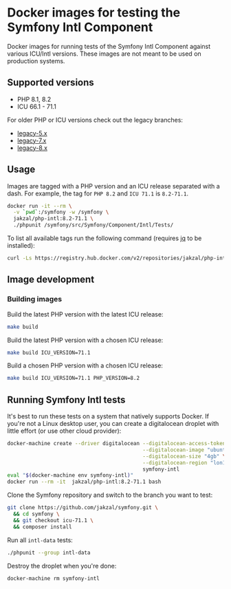 # Docker images for testing the Symfony Intl Component

Docker images for running tests of the Symfony Intl Component against various
ICU/Intl versions. These images are not meant to be used on production systems.

## Supported versions

* PHP 8.1, 8.2
* ICU 66.1 - 71.1

For older PHP or ICU versions check out the legacy branches:

* [legacy-5.x](https://github.com/jakzal/docker-symfony-intl/tree/legacy-5.x)
* [legacy-7.x](https://github.com/jakzal/docker-symfony-intl/tree/legacy-7.x)
* [legacy-8.x](https://github.com/jakzal/docker-symfony-intl/tree/legacy-8.x)

## Usage

Images are tagged with a PHP version and an ICU release separated with a dash.
For example, the tag for `PHP 8.2` and `ICU 71.1` is `8.2-71.1`.

```bash
docker run -it --rm \
  -v `pwd`:/symfony -w /symfony \
  jakzal/php-intl:8.2-71.1 \
  ./phpunit /symfony/src/Symfony/Component/Intl/Tests/
```

To list all available tags run the following command (requires [jq](https://stedolan.github.io/jq/) to be installed):

```bash
curl -Ls https://registry.hub.docker.com/v2/repositories/jakzal/php-intl/tags | jq '.results[].name' --raw-output
```

## Image development

### Building images

Build the latest PHP version with the latest ICU release:

```bash
make build
```

Build the latest PHP version with a chosen ICU release:

```bash
make build ICU_VERSION=71.1
```

Build a chosen PHP version with a chosen ICU release:

```bash
make build ICU_VERSION=71.1 PHP_VERSION=8.2
```

## Running Symfony Intl tests

It's best to run these tests on a system that natively supports Docker.
If you're not a Linux desktop user, you can create a digitalocean droplet with little effort (or use other cloud provider):

```bash
docker-machine create --driver digitalocean --digitalocean-access-token $DIGITAL_OCEAN_ACCESS_TOKEN \
                                            --digitalocean-image "ubuntu-19-04-x64" \
                                            --digitalocean-size "4gb" \
                                            --digitalocean-region "lon1" \
                                            symfony-intl
eval "$(docker-machine env symfony-intl)"
docker run --rm -it  jakzal/php-intl:8.2-71.1 bash
```

Clone the Symfony repository and switch to the branch you want to test:

```bash
git clone https://github.com/jakzal/symfony.git \
  && cd symfony \
  && git checkout icu-71.1 \
  && composer install
```

Run all `intl-data` tests:

```bash
./phpunit --group intl-data
```

Destroy the droplet when you're done:

```bash
docker-machine rm symfony-intl
```
